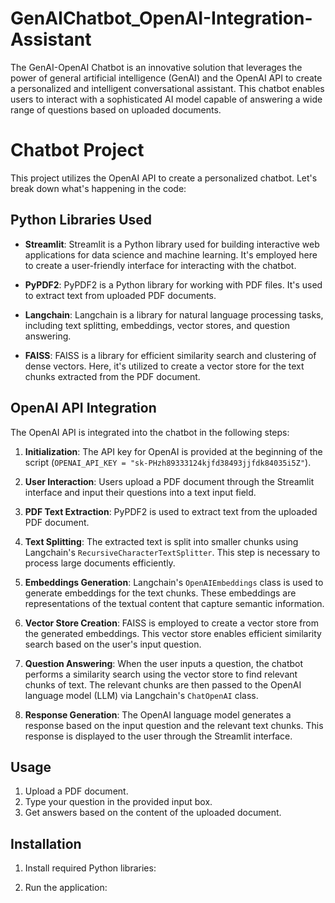 # GenAIChatbot_OpenAI-Integration-Assistant
The GenAI-OpenAI Chatbot is an innovative solution that leverages the power of general artificial intelligence (GenAI) and the OpenAI API to create a personalized and intelligent conversational assistant. This chatbot enables users to interact with a sophisticated AI model capable of answering a wide range of questions based on uploaded documents.
# Chatbot Project

This project utilizes the OpenAI API to create a personalized chatbot. Let's break down what's happening in the code:

## Python Libraries Used

- **Streamlit**: Streamlit is a Python library used for building interactive web applications for data science and machine learning. It's employed here to create a user-friendly interface for interacting with the chatbot.

- **PyPDF2**: PyPDF2 is a Python library for working with PDF files. It's used to extract text from uploaded PDF documents.

- **Langchain**: Langchain is a library for natural language processing tasks, including text splitting, embeddings, vector stores, and question answering.

- **FAISS**: FAISS is a library for efficient similarity search and clustering of dense vectors. Here, it's utilized to create a vector store for the text chunks extracted from the PDF document.

## OpenAI API Integration

The OpenAI API is integrated into the chatbot in the following steps:

1. **Initialization**: The API key for OpenAI is provided at the beginning of the script (`OPENAI_API_KEY = "sk-PHzh89333124kjfd38493jjfdk84035i5Z"`).

2. **User Interaction**: Users upload a PDF document through the Streamlit interface and input their questions into a text input field.

3. **PDF Text Extraction**: PyPDF2 is used to extract text from the uploaded PDF document.

4. **Text Splitting**: The extracted text is split into smaller chunks using Langchain's `RecursiveCharacterTextSplitter`. This step is necessary to process large documents efficiently.

5. **Embeddings Generation**: Langchain's `OpenAIEmbeddings` class is used to generate embeddings for the text chunks. These embeddings are representations of the textual content that capture semantic information.

6. **Vector Store Creation**: FAISS is employed to create a vector store from the generated embeddings. This vector store enables efficient similarity search based on the user's input question.

7. **Question Answering**: When the user inputs a question, the chatbot performs a similarity search using the vector store to find relevant chunks of text. The relevant chunks are then passed to the OpenAI language model (LLM) via Langchain's `ChatOpenAI` class.

8. **Response Generation**: The OpenAI language model generates a response based on the input question and the relevant text chunks. This response is displayed to the user through the Streamlit interface.

## Usage

1. Upload a PDF document.
2. Type your question in the provided input box.
3. Get answers based on the content of the uploaded document.

## Installation

1. Install required Python libraries:


2. Run the application:

